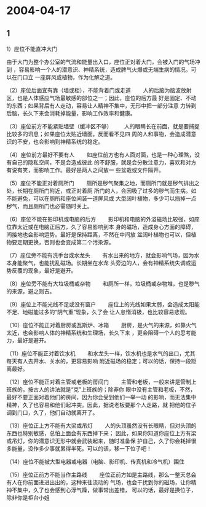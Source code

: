 # 2004-04-17

## 1

1）座位不能直冲大门 

由于大门为整个办公室的气流和能量出入口，座位正对着大门，会被入门的气场冲到 ，容易影响一个人的潜意识、神精系统，造成脾气火爆或无端生病的情况。可以在门口立 一座屏风或植物，作为化解之道。

（2）座位后面宜有靠（墙或柜），不能背着门或走道 　　人的后脑为脑波放射区，也是人体感应气场最敏感的部位之一；因此，座位的后方最 好是固定、不动的东西；如果背后有人走动，容易让人精神不集中，无形中把一部分注意 力转到后脑，长久下来会消耗掉能量，影响工作效率和健康。

（3）座位前方不能紧贴墙壁（缓冲区不够） 　　人的眼睛长在前面，就是要捕捉比较多的讯息；如果座位太贴近墙面，反而看不见四 周的人和事物，会造成潜意识的不安，也会影响到神精系统的稳定。

（4）座位前方最好不要有人 　　如座位前方也有人面对面，也是一种心理煞，没有自己的隐私空间，不是会造成彼此 的不舒服，就是会分散注意力，喜欢和对方有说有笑，而影响工作。最好是两人之间放一 些盆栽或文件隔开。

（5）座位不能正对着厕所门 　　厕所是秽气聚集之地，而厕所门就是秽气排出之处，长期在厕所门附近，或正对着厕 所门的人，会因吸了过多的秽气而生病。如不能避免，可以在厕所和座位间装一道屏风或 大型阔叶植物，多少可以挡掉一点秽气，而且厕所门也必需随时关上。

（6）座位不能在影印机或电脑的后方 　　影印机和电脑的外溢磁场比较强，如座位靠太近或在电脑正后方，久了容易影响到本 身的磁场，造成身心方面的障碍，间接地也会影响运势。最好是保持距离，不然在中间放 盆阔叶植物也可以，但植物要定期更换，否则也会变成第二个污染源。

（7）座位旁不能有洗手台或水龙头 　　有水出来的地方，就会影响气场，因为水本身能聚气，也能扰乱磁场。长期坐在水龙 头旁边的人，会有神精系统失调或运势反覆的现象，最好是避开。

（8）座位旁不能有大垃圾桶或杂物 　　和厕所一样，垃圾桶或杂物堆，也是秽气的来源，避之则吉。

（9）座位上不能光线不足或没有窗户 　　座位上的光线如果太弱，会造成太阳能不足、地磁能过多的“阴气重”现象，久了会 让人怠惰消极，也比较容易悲观。

（10）座位不能正对着厨房或瓦斯炉、冰箱 　　厨房，是火气的来源，如靠火气太近，也会影响人体的神精系统和生理场，长久下来 ，更会阻碍一个人的思考能力，最好是避开。

（11）座位不能正对着饮水机 　　和水龙头一样，饮水机也是水气的出口，尤其每天有人去开水、关水的，更容易影响 附近磁场的稳定；可以的话，保持一段距离最好。

（12）座位不能正对着主管或老板的房间门 　　主管和老板，一般来讲是管制上班族的，按古人的讲法就是“克”上班族的；除非你 眼中没有主管和老板，不然，最好不要正面对着他们的房间，因为你会受到他们一举一动 的影响，而无法集中精神，久了也容易和他们起冲突。因此，据说老板要那个人走路，就 把他的位子调到门口，久了，他们自动就离开了。

（13）座位正上方不能有大梁或吊灯 　　人的头顶虽然没有长眼睛，但对头顶的东西也特别敏感，总怕上面会有东西掉下来； 因此，如果你知道你座位上方有梁或吊灯，你的潜意识无形中就会武装起来，随时准备保 护自己，久了你会耗掉很多能量，没作多少事就累得半死。可以的话，移一下位子吧！


（14）座位不能被大型电器或电器（电脑、影印机、传真机和冷气机）围住

（15）座位正前方不能当作主路线 　　座位正前方如是主路线，那么一整天总会有人在你前面进进出出的，这种来往流动的 气场，也会干扰到你的磁场，让你精神不集中，久了也会感到心浮气躁，做事常出差错， 可以的话，最好是换位子，除非你是柜台小姐   




